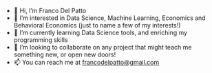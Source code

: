- 👋 Hi, I’m Franco Del Patto
- 👀 I’m interested in Data Science, Machine Learning, Economics and Behavioral Economics (just to name a few of my interests!)
- 🌱 I’m currently learning Data Science tools, and enriching my programming skills
- 💞️ I’m looking to collaborate on any project that might teach me something new, or open new doors!
- 📫 You can reach me at francodelpatto@gmail.com

<!---
francojdp/francojdp is a ✨ special ✨ repository because its `README.md` (this file) appears on your GitHub profile.
You can click the Preview link to take a look at your changes.
--->
